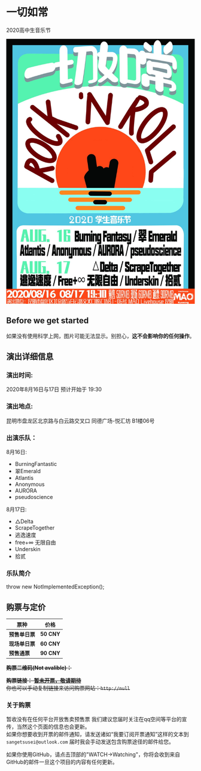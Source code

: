 # 一切如常

2020高中生音乐节

![alt="poster01 宣传海报"](./src/images/poster.jpg "宣传海报")

## Before we get started

如果没有使用科学上网，图片可能无法显示。别担心，__这不会影响你的任何操作__。

## 演出详细信息

### 演出时间:

2020年8月16日与17日
预计开始于 19:30

### 演出地点:

昆明市盘龙区北京路与白云路交叉口 同德广场-悦汇坊 B1楼06号

### 出演乐队：
    
8月16日:

* BurningFantastic
* 翠Emerald
* Atlantis
* Anonymous
* AURORA
* pseudoscience
  
8月17日:

* △Delta
* ScrapeTogether
* 逃逸速度
* free+∞ 无限自由
* Underskin
* 拾贰

### 乐队简介

throw new NotImplementedException();

## 购票与定价

| 票种          | 价格           |
| ------------- |:-------------:|
| __预售单日票__ | __50 CNY__    |
| __现场单日票__ | __60 CNY__    |
| __预售通票__   | __90 CNY__    |


~~__购票二维码(Not avalible)：__~~

~~__购票链接：__  [__暂未开票，敬请期待__](null)~~  
~~你也可以手动复制链接来访问购票网站：```http://null```~~

### 关于购票

暂收没有在任何平台开放售卖预售票
我们建议您届时关注在qq空间等平台的宣传，当然这个页面的信息也会更新。  
如果你想要收到开票的邮件通知，请发送诸如“我要订阅开票通知”这样的文本到```sangetsusei@outlook.com```
届时我会手动发送包含购票途径的邮件给您。  
  
如果你使用GitHub，请点击顶部的"WATCH->Watching"，你将会收到来自GitHub的邮件一旦这个项目的内容有任何更新。
